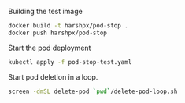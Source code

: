 Building the test image
```bash
docker build -t harshpx/pod-stop .
docker push harshpx/pod-stop
```

Start the pod deployment
```bash
kubectl apply -f pod-stop-test.yaml
```

Start pod deletion in a loop.
```bash
screen -dmSL delete-pod `pwd`/delete-pod-loop.sh
```
